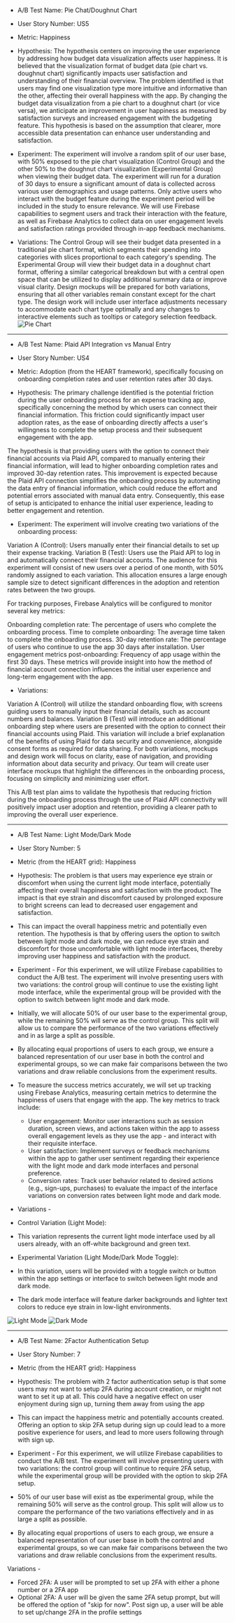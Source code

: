 - A/B Test Name: Pie Chat/Doughnut Chart
- User Story Number: US5
- Metric: Happiness
  
- Hypothesis: The hypothesis centers on improving the user experience by addressing how budget data visualization affects user happiness. It is believed that the visualization format of budget data (pie chart vs. doughnut chart) significantly impacts user satisfaction and understanding of their financial overview. The problem identified is that users may find one visualization type more intuitive and informative than the other, affecting their overall happiness with the app. By changing the budget data visualization from a pie chart to a doughnut chart (or vice versa), we anticipate an improvement in user happiness as measured by satisfaction surveys and increased engagement with the budgeting feature. This hypothesis is based on the assumption that clearer, more accessible data presentation can enhance user understanding and satisfaction.

- Experiment: The experiment will involve a random split of our user base, with 50% exposed to the pie chart visualization (Control Group) and the other 50% to the doughnut chart visualization (Experimental Group) when viewing their budget data. The experiment will run for a duration of 30 days to ensure a significant amount of data is collected across various user demographics and usage patterns. Only active users who interact with the budget feature during the experiment period will be included in the study to ensure relevance. We will use Firebase capabilities to segment users and track their interaction with the feature, as well as Firebase Analytics to collect data on user engagement levels and satisfaction ratings provided through in-app feedback mechanisms.

- Variations: The Control Group will see their budget data presented in a traditional pie chart format, which segments their spending into categories with slices proportional to each category's spending. The Experimental Group will view their budget data in a doughnut chart format, offering a similar categorical breakdown but with a central open space that can be utilized to display additional summary data or improve visual clarity. Design mockups will be prepared for both variations, ensuring that all other variables remain constant except for the chart type. The design work will include user interface adjustments necessary to accommodate each chart type optimally and any changes to interactive elements such as tooltips or category selection feedback.
![Pie Chart](https://image-charts.com/chart?chs=700x190&chd=t:60,40&cht=p3&chl=Food%7CGas&chan&chf=ps0-0,lg,45,ffeb3b,0.2,f44336,1|ps0-1,lg,45,8bc34a,0.2,009688,1)

- - - -

- A/B Test Name: Plaid API Integration vs Manual Entry
- User Story Number: US4
- Metric:  Adoption (from the HEART framework), specifically focusing on onboarding completion rates and user retention rates after 30 days.

- Hypothesis:
The primary challenge identified is the potential friction during the user onboarding process for an expense tracking app, specifically concerning the method by which users can connect their financial information. This friction could significantly impact user adoption rates, as the ease of onboarding directly affects a user's willingness to complete the setup process and their subsequent engagement with the app.

The hypothesis is that providing users with the option to connect their financial accounts via Plaid API, compared to manually entering their financial information, will lead to higher onboarding completion rates and improved 30-day retention rates. This improvement is expected because the Plaid API connection simplifies the onboarding process by automating the data entry of financial information, which could reduce the effort and potential errors associated with manual data entry. Consequently, this ease of setup is anticipated to enhance the initial user experience, leading to better engagement and retention.


- Experiment:
The experiment will involve creating two variations of the onboarding process:

Variation A (Control): Users manually enter their financial details to set up their expense tracking.
Variation B (Test): Users use the Plaid API to log in and automatically connect their financial accounts.
The audience for this experiment will consist of new users over a period of one month, with 50% randomly assigned to each variation. This allocation ensures a large enough sample size to detect significant differences in the adoption and retention rates between the two groups.

For tracking purposes, Firebase Analytics will be configured to monitor several key metrics:

Onboarding completion rate: The percentage of users who complete the onboarding process.
Time to complete onboarding: The average time taken to complete the onboarding process.
30-day retention rate: The percentage of users who continue to use the app 30 days after installation.
User engagement metrics post-onboarding: Frequency of app usage within the first 30 days.
These metrics will provide insight into how the method of financial account connection influences the initial user experience and long-term engagement with the app.

- Variations:

Variation A (Control) will utilize the standard onboarding flow, with screens guiding users to manually input their financial details, such as account numbers and balances.
Variation B (Test) will introduce an additional onboarding step where users are presented with the option to connect their financial accounts using Plaid. This variation will include a brief explanation of the benefits of using Plaid for data security and convenience, alongside consent forms as required for data sharing.
For both variations, mockups and design work will focus on clarity, ease of navigation, and providing information about data security and privacy. Our team will create user interface mockups that highlight the differences in the onboarding process, focusing on simplicity and minimizing user effort.

This A/B test plan aims to validate the hypothesis that reducing friction during the onboarding process through the use of Plaid API connectivity will positively impact user adoption and retention, providing a clearer path to improving the overall user experience.
- - - -

- A/B Test Name: Light Mode/Dark Mode
- User Story Number: 5
- Metric (from the HEART grid): Happiness
- Hypothesis: The problem is that users may experience eye strain or discomfort when using the current light mode interface, potentially affecting their overall happiness and satisfaction with the product. The impact is that eye strain and discomfort caused by prolonged exposure to bright screens can lead to decreased user engagement and satisfaction.

- This can impact the overall happiness metric and potentially even retention. The hypothesis is that by offering users the option to switch between light mode and dark mode, we can reduce eye strain and discomfort for those uncomfortable with light mode interfaces, thereby improving user happiness and satisfaction with the product.

- Experiment - For this experiment, we will utilize Firebase capabilities to conduct the A/B test. The experiment will involve presenting users with two variations: the control group will continue to use the existing light mode interface, while the experimental group will be provided with the option to switch between light mode and dark mode. 

- Initially, we will allocate 50% of our user base to the experimental group, while the remaining 50% will serve as the control group. This split will allow us to compare the performance of the two variations effectively and in as large a split as possible.
- By allocating equal proportions of users to each group, we ensure a balanced representation of our user base in both the control and experimental groups, so we can make fair comparisons between the two variations and draw reliable conclusions from the experiment results.
- To measure the success metrics accurately, we will set up tracking using Firebase Analytics, measuring certain metrics to determine the happiness of users that engage with the app. The key metrics to track include:
  - User engagement: Monitor user interactions such as session duration, screen views, and actions taken within the app to assess overall engagement levels as they use the app - and interact with their requisite interface.
  - User satisfaction: Implement surveys or feedback mechanisms within the app to gather user sentiment regarding their experience with the light mode and dark mode interfaces and personal preference.
  - Conversion rates: Track user behavior related to desired actions (e.g., sign-ups, purchases) to evaluate the impact of the interface variations on conversion rates between light mode and dark mode.

- Variations -
- Control Variation (Light Mode):
- This variation represents the current light mode interface used by all users already, with an off-white background and green text.
- Experimental Variation (Light Mode/Dark Mode Toggle):
- In this variation, users will be provided with a toggle switch or button within the app settings or interface to switch between light mode and dark mode.
- The dark mode interface will feature darker backgrounds and lighter text colors to reduce eye strain in low-light environments.

![Light Mode](https://i.imgur.com/cJQUMa7.png)
![Dark Mode](https://i.imgur.com/0akoVdA.png)
- - - - 

- A/B Test Name: 2Factor Authentication Setup
- User Story Number: 7
- Metric (from the HEART grid): Happiness
- Hypothesis: The problem with 2 factor authentication setup is that some users may not want to setup 2FA during account creation, or might not want to set it up at all. This could have a negative effect on user enjoyment during sign up, turning them away from using the app

- This can impact the happiness metric and potentially accounts created. Offering an option to skip 2FA setup during sign up could lead to a more positive experience for users, and lead to more users following through with sign up.

- Experiment - For this experiment, we will utilize Firebase capabilities to conduct the A/B test. The experiment will involve presenting users with two variations: the control group will continue to require 2FA setup, while the experimental group will be provided with the option to skip 2FA setup. 

- 50% of our user base will exist as tbe experimental group, while the remaining 50% will serve as the control group. This split will allow us to compare the performance of the two variations effectively and in as large a split as possible.
- By allocating equal proportions of users to each group, we ensure a balanced representation of our user base in both the control and experimental groups, so we can make fair comparisons between the two variations and draw reliable conclusions from the experiment results.

Variations - 

  - Forced 2FA: A user will be prompted to set up 2FA with either a phone number or a 2FA app
  - Optional 2FA: A user will be given the same 2FA setup prompt, but will be offered the option of "skip for now". Post sign up, a user will be able to set up/change 2FA in the profile settings

